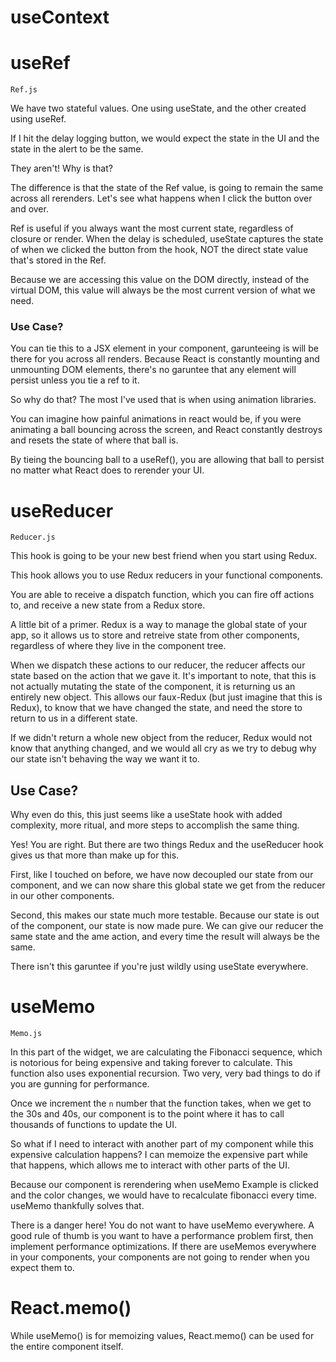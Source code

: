 # useContext

# useRef

`Ref.js`

We have two stateful values. One using useState, and the other created using useRef.

If I hit the delay logging button, we would expect the state in the UI and the state
in the alert to be the same.

They aren't! Why is that?

The difference is that the state of the Ref value, is going to remain the same
across all rerenders. Let's see what happens when I click the button over and over.

Ref is useful if you always want the most current state, regardless of closure
or render. When the delay is scheduled, useState captures the state of when we
clicked the button from the hook, NOT the direct state value that's stored in the Ref.

Because we are accessing this value on the DOM directly, instead of the virtual DOM,
this value will always be the most current version of what we need.

### Use Case?

You can tie this to a JSX element in your component, garunteeing is will be there
for you across all renders. Because React is constantly mounting and unmounting DOM
elements, there's no garuntee that any element will persist unless you tie a ref to it.

So why do that? The most I've used that is when using animation libraries.

You can imagine how painful animations in react would be, if you were animating a ball bouncing
across the screen, and React constantly destroys and resets the state of where that ball is.

By tieing the bouncing ball to a useRef(), you are allowing that ball to persist no matter
what React does to rerender your UI.

# useReducer

`Reducer.js`

This hook is going to be your new best friend when you start using Redux.

This hook allows you to use Redux reducers in your functional components.

You are able to receive a dispatch function, which you can fire off actions to,
and receive a new state from a Redux store.

A little bit of a primer. Redux is a way to manage the global state of your app,
so it allows us to store and retreive state from other components, regardless of
where they live in the component tree.

When we dispatch these actions to our reducer, the reducer affects our state based
on the action that we gave it. It's important to note, that this is not actually
mutating the state of the component, it is returning us an entirely new object.
This allows our faux-Redux (but just imagine that this is Redux), to know that we
have changed the state, and need the store to return to us in a different state.

If we didn't return a whole new object from the reducer, Redux would not know that
anything changed, and we would all cry as we try to debug why our state isn't
behaving the way we want it to.

## Use Case?

Why even do this, this just seems like a useState hook with added complexity, more
ritual, and more steps to accomplish the same thing.

Yes! You are right. But there are two things Redux and the useReducer hook gives us
that more than make up for this.

First, like I touched on before, we have now decoupled our state from our component,
and we can now share this global state we get from the reducer in our other components.

Second, this makes our state much more testable. Because our state is out of the component,
our state is now made pure. We can give our reducer the same state and the ame action, and
every time the result will always be the same.

There isn't this garuntee if you're just wildly using useState everywhere.

# useMemo

`Memo.js`

In this part of the widget, we are calculating the Fibonacci sequence, which is notorious
for being expensive and taking forever to calculate. This function also uses exponential
recursion. Two very, very bad things to do if you are gunning for performance.

Once we increment the `n` number that the function takes, when we get to the 30s and 40s,
our component is to the point where it has to call thousands of functions to update the UI.

So what if I need to interact with another part of my component while this expensive
calculation happens? I can memoize the expensive part while that happens, which allows
me to interact with other parts of the UI.

Because our component is rerendering when useMemo Example is clicked and the color changes,
we would have to recalculate fibonacci every time. useMemo thankfully solves that.

There is a danger here! You do not want to have useMemo everywhere. A good rule of thumb
is you want to have a performance problem first, then implement performance optimizations.
If there are useMemos everywhere in your components, your components are not going to
render when you expect them to.

# React.memo()

While useMemo() is for memoizing values, React.memo() can be used for the entire component
itself.
